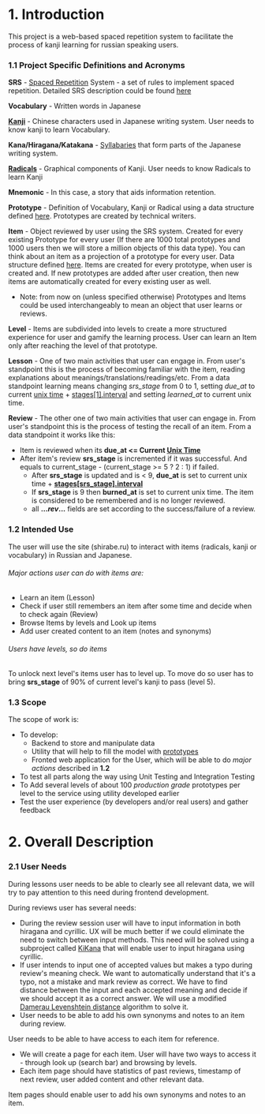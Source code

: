 # 1. Introduction

This project is a web-based spaced repetition system to facilitate the process of kanji learning for russian speaking users.

### 1.1 Project Specific Definitions and Acronyms

 **SRS** - [Spaced Repetition](https://en.wikipedia.org/wiki/Spaced_repetition) System - a set of rules to implement spaced repetition. Detailed SRS description could be found [here](https://github.com/miraigajettolab/Shiraberu/blob/master/Architecture/SRS%20description.md)
 
 **Vocabulary** - Written words in Japanese
 
 **[Kanji](https://en.wikipedia.org/wiki/Kanji)** - Chinese characters used in Japanese writing system. User needs to know kanji to learn Vocabulary.
 
 **Kana/Hiragana/Katakana** -  [Syllabaries](https://en.wikipedia.org/wiki/Syllabary) that form parts of the Japanese writing system.
 
 **[Radicals](https://en.wikipedia.org/wiki/Radical_(Chinese_characters))** - Graphical components of Kanji. User needs to know Radicals to learn Kanji 
 
 **Mnemonic** - In this case, a story that aids information retention.
 
 **Prototype** - Definition of Vocabulary, Kanji or Radical using a data structure defined [here](https://github.com/miraigajettolab/Shiraberu/blob/master/Architecture/Data%20types.md). Prototypes are created by technical writers.
 
 **Item** - Object reviewed by user using the SRS system. Created for every existing Prototype for every user (If there are 1000 total prototypes and 1000 users then we will store a million objects of this data type). You can think about an item as a projection of a prototype for every user. Data structure defined [here](https://github.com/miraigajettolab/Shiraberu/blob/master/Architecture/Data%20types.md). Items are created for every prototype, when user is created and. If new prototypes are added after user creation, then new items are automatically created for every existing user as well.
 * Note: from now on (unless specified otherwise) Prototypes and Items could be used interchangeably to mean an object that user learns or reviews.
 
 **Level** - Items are subdivided into levels to create a more structured experience for user and gamify the learning process. User can learn an Item only after reaching the level of that prototype.
 
 **Lesson** - One of two main activities that user can engage in. From user's standpoint this is the process of becoming familiar with the item, reading explanations about meanings/translations/readings/etc. From a data standpoint learning means changing *srs_stage* from 0 to 1, setting *due_at* to current [unix time](https://en.wikipedia.org/wiki/Unix_time) + [stages[1].interval](https://github.com/miraigajettolab/Shiraberu/blob/master/Architecture/srs-intervals.json) and setting *learned_at* to current unix time.
 
 **Review** - The other one of two main activities that user can engage in. From user's standpoint this is the process of testing the recall of an item. From a data standpoint it works like this:
* Item is reviewed when its **due_at <= Current [Unix Time](https://en.wikipedia.org/wiki/Unix_time)** 
* After item's review **srs_stage** is incremented if it was successful. And equals to current_stage - (current_stage >= 5 ? 2 : 1) if failed.
  * After **srs_stage** is updated and is < 9, **due_at** is set to current unix time + [**stages[srs_stage].interval**](https://github.com/miraigajettolab/Shiraberu/blob/master/Architecture/srs-intervals.json)
  * If **srs_stage** is 9 then **burned_at** is set to current unix time. The item is considered to be remembered and is no longer reviewed.
  * all **..._rev_...** fields are set according to the success/failure of a review.

### 1.2 Intended Use

The user will use the site (shirabe.ru) to interact with items (radicals, kanji or vocabulary) in Russian and Japanese.

###### Major actions user can do with items are:
  * Learn an item (Lesson)
  * Check if user still remembers an item after some time and decide when to check again (Review)
  * Browse Items by levels and Look up items
  * Add user created content to an item (notes and synonyms)

###### Users have levels, so do items
To unlock next level's items user has to level up. To move do so user has to bring **srs_stage** of 90% of current level's kanji to pass (level 5).

### 1.3 Scope

The scope of work is:
* To develop:
  * Backend to store and manipulate data
  * Utility that will help to fill the model with [prototypes](https://github.com/miraigajettolab/Shiraberu/blob/master/Architecture/Data%20types.md)
  * Fronted web application for the User, which will be able to do *major actions* described in **1.2**
* To test all parts along the way using Unit Testing and Integration Testing
* To Add several levels of about 100 *production grade* prototypes per level to the service using utility developed earlier
* Test the user experience (by developers and/or real users) and gather feedback

# 2. Overall Description

### 2.1 User Needs

During lessons user needs to be able to clearly see all relevant data, we will try to pay attention to this need during frontend development.

During reviews user has several needs:
* During the review session user will have to input information in both hiragana and cyrillic. UX will be much better if we could eliminate the need to switch between input methods. This need will be solved using a subproject called [KiKana](https://github.com/miraigajettolab/kikana) that will enable user to input hiragana using cyrillic.
* If user intends to input one of accepted values but makes a typo during review's meaning check. We want to automatically understand that it's a typo, not a mistake and mark review as correct. We have to find distance between the input and each accepted meaning and decide if we should accept it as a correct answer. We will use a modified [Damerau Levenshtein distance](https://en.wikipedia.org/wiki/Damerau%E2%80%93Levenshtein_distance) algorithm to solve it.
* User needs to be able to add his own synonyms and notes to an item during review.

User needs to be able to have access to each item for reference.
* We will create a page for each item. User will have two ways to access it - through look up (search bar) and browsing by levels.
* Each item page should have statistics of past reviews, timestamp of next review, user added content and other relevant data.

Item pages should enable user to add his own synonyms and notes to an item.
